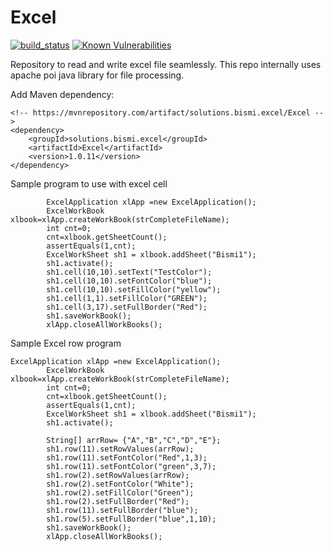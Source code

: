 # Excel
[![build_status](https://travis-ci.com/Bismi-Solutions/Excel.svg?branch=master)](https://travis-ci.com/Bismi-Solutions/Excel)    [![Known Vulnerabilities](https://snyk.io/test/github/Bismi-Solutions/Excel/badge.svg?targetFile=pom.xml)](https://snyk.io/test/github/Bismi-Solutions/Excel?targetFile=pom.xml)

Repository to read and write excel file seamlessly. This repo internally uses apache poi java library for file processing.





Add Maven dependency:
```
<!-- https://mvnrepository.com/artifact/solutions.bismi.excel/Excel -->
<dependency>
    <groupId>solutions.bismi.excel</groupId>
    <artifactId>Excel</artifactId>
    <version>1.0.11</version>
</dependency>

```

Sample program to use with excel cell

```
        ExcelApplication xlApp =new ExcelApplication();
        ExcelWorkBook  xlbook=xlApp.createWorkBook(strCompleteFileName);
        int cnt=0;
        cnt=xlbook.getSheetCount();
        assertEquals(1,cnt);
        ExcelWorkSheet sh1 = xlbook.addSheet("Bismi1");
        sh1.activate();
        sh1.cell(10,10).setText("TestColor");
        sh1.cell(10,10).setFontColor("blue");
        sh1.cell(10,10).setFillColor("yellow");
        sh1.cell(1,1).setFillColor("GREEN");
        sh1.cell(3,17).setFullBorder("Red");
        sh1.saveWorkBook();
        xlApp.closeAllWorkBooks();

```

Sample Excel row program

```
ExcelApplication xlApp =new ExcelApplication();
        ExcelWorkBook  xlbook=xlApp.createWorkBook(strCompleteFileName);
        int cnt=0;
        cnt=xlbook.getSheetCount();
        assertEquals(1,cnt);
        ExcelWorkSheet sh1 = xlbook.addSheet("Bismi1");
        sh1.activate();

        String[] arrRow= {"A","B","C","D","E"};
        sh1.row(11).setRowValues(arrRow);
        sh1.row(11).setFontColor("Red",1,3);
        sh1.row(11).setFontColor("green",3,7);
        sh1.row(2).setRowValues(arrRow);
        sh1.row(2).setFontColor("White");
        sh1.row(2).setFillColor("Green");
        sh1.row(2).setFullBorder("Red");
        sh1.row(11).setFullBorder("blue");
        sh1.row(5).setFullBorder("blue",1,10);
        sh1.saveWorkBook();
        xlApp.closeAllWorkBooks();
```







